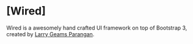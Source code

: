 # [Wired] 
Wired is a awesomely hand crafted UI framework on top of Bootstrap 3, created by [Larry Geams Parangan](http://larrygeams.com).
